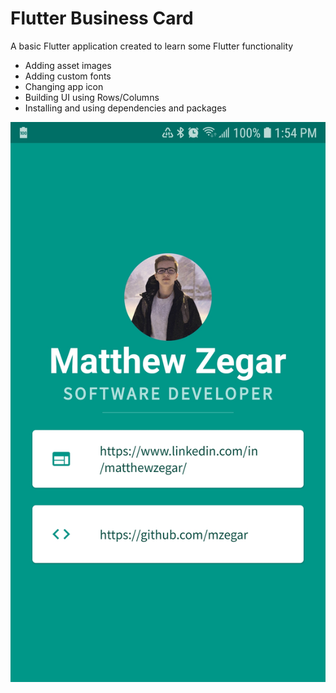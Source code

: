 # Flutter Business Card

A basic Flutter application created to learn some Flutter functionality
- Adding asset images
- Adding custom fonts
- Changing app icon
- Building UI using Rows/Columns
- Installing and using dependencies and packages

![App Img](ProjectImgs/appscreen.jpg)